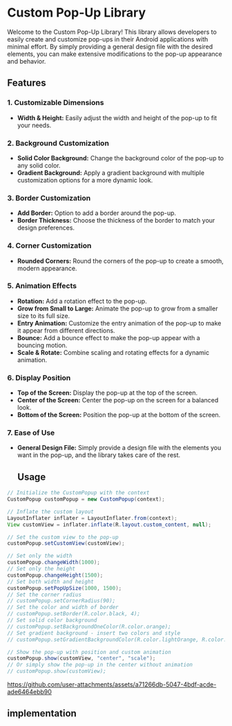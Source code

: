 # Custom Pop-Up Library

Welcome to the Custom Pop-Up Library! This library allows developers to easily create and customize pop-ups in their Android applications with minimal effort. By simply providing a general design file with the desired elements, you can make extensive modifications to the pop-up appearance and behavior.

## Features
### 1. Customizable Dimensions
- **Width & Height:** Easily adjust the width and height of the pop-up to fit your needs.
### 2. Background Customization
- **Solid Color Background:** Change the background color of the pop-up to any solid color.  
- **Gradient Background:** Apply a gradient background with multiple customization options for a more dynamic look.
### 3. Border Customization
- **Add Border:** Option to add a border around the pop-up.  
- **Border Thickness:** Choose the thickness of the border to match your design preferences.
### 4. Corner Customization
- **Rounded Corners:** Round the corners of the pop-up to create a smooth, modern appearance.
### 5. Animation Effects
- **Rotation:** Add a rotation effect to the pop-up.  
- **Grow from Small to Large:** Animate the pop-up to grow from a smaller size to its full size.  
- **Entry Animation:** Customize the entry animation of the pop-up to make it appear from different directions.  
- **Bounce:** Add a bounce effect to make the pop-up appear with a bouncing motion.  
- **Scale & Rotate:** Combine scaling and rotating effects for a dynamic animation.  
### 6. Display Position
- **Top of the Screen:** Display the pop-up at the top of the screen.  
- **Center of the Screen:** Center the pop-up on the screen for a balanced look.  
- **Bottom of the Screen:** Position the pop-up at the bottom of the screen.
### 7. Ease of Use
- **General Design File:** Simply provide a design file with the elements you want in the pop-up, and the library takes care of the rest.

  ## Usage
 ```java
// Initialize the CustomPopup with the context
CustomPopup customPopup = new CustomPopup(context);

// Inflate the custom layout
LayoutInflater inflater = LayoutInflater.from(context);
View customView = inflater.inflate(R.layout.custom_content, null);

// Set the custom view to the pop-up
customPopup.setCustomView(customView);

// Set only the width
customPopup.changeWidth(1000);
// Set only the height
customPopup.changeHeight(1500);
// Set both width and height
customPopup.setPopUpSize(1000, 1500);
// Set the corner radius
// customPopup.setCornerRadius(90);
// Set the color and width of border
// customPopup.setBorder(R.color.black, 4);
// Set solid color background
// customPopup.setBackgroundOneColor(R.color.orange);
// Set gradient background - insert two colors and style
// customPopup.setGradientBackgroundColor(R.color.lightOrange, R.color.lightBlue, GradientDrawable.Orientation.BOTTOM_TOP);

// Show the pop-up with position and custom animation
customPopup.show(customView, "center", "scale");
// Or simply show the pop-up in the center without animation
// customPopup.show(customView);
```



https://github.com/user-attachments/assets/a71266db-5047-4bdf-acde-ade6464ebb90


## implementation

